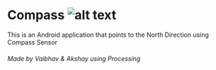 # Compass ![alt text][logo]
This is an Android application that points to the North Direction using Compass Sensor

###### Made by Vaibhav & Akshay using Processing

[logo]: http://eufami.org/wp-content/uploads/2018/03/compass.png